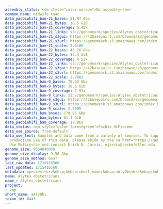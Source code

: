 ```yaml
---
assembly_status: <em style="color:maroon">No assembly</em>
common_name: midwife toad
data_pacbiohifi_bam-21_bases: 51.97 Gbp
data_pacbiohifi_bam-21_bytes: 18.5 GiB
data_pacbiohifi_bam-21_coverage: 5.43x
data_pacbiohifi_bam-21_links: s3://genomeark/species/Alytes_obstetricans/aAlyObs21/genomic_data/pacbio_hifi/<br>
data_pacbiohifi_bam-21_s3gui: https://42basepairs.com/browse/s3/genomeark/species/Alytes_obstetricans/aAlyObs21/genomic_data/pacbio_hifi/
data_pacbiohifi_bam-21_s3url: https://genomeark.s3.amazonaws.com/index.html?prefix=species/Alytes_obstetricans/aAlyObs21/genomic_data/pacbio_hifi/
data_pacbiohifi_bam-21_scale: 2.6106
data_pacbiohifi_bam-22_bases: 43.26 Gbp
data_pacbiohifi_bam-22_bytes: 14.4 GiB
data_pacbiohifi_bam-22_coverage: 4.52x
data_pacbiohifi_bam-22_links: s3://genomeark/species/Alytes_obstetricans/aAlyObs22/genomic_data/pacbio_hifi/<br>
data_pacbiohifi_bam-22_s3gui: https://42basepairs.com/browse/s3/genomeark/species/Alytes_obstetricans/aAlyObs22/genomic_data/pacbio_hifi/
data_pacbiohifi_bam-22_s3url: https://genomeark.s3.amazonaws.com/index.html?prefix=species/Alytes_obstetricans/aAlyObs22/genomic_data/pacbio_hifi/
data_pacbiohifi_bam-22_scale: 2.7882
data_pacbiohifi_bam-9_bases: 75.62 Gbp
data_pacbiohifi_bam-9_bytes: 28.1 GiB
data_pacbiohifi_bam-9_coverage: 7.91x
data_pacbiohifi_bam-9_links: s3://genomeark/species/Alytes_obstetricans/aAlyObs9/genomic_data/pacbio_hifi/<br>
data_pacbiohifi_bam-9_s3gui: https://42basepairs.com/browse/s3/genomeark/species/Alytes_obstetricans/aAlyObs9/genomic_data/pacbio_hifi/
data_pacbiohifi_bam-9_s3url: https://genomeark.s3.amazonaws.com/index.html?prefix=species/Alytes_obstetricans/aAlyObs9/genomic_data/pacbio_hifi/
data_pacbiohifi_bam-9_scale: 2.5095
data_pacbiohifi_bam_bases: 170.85 Gbp
data_pacbiohifi_bam_bytes: 61.1 GiB
data_pacbiohifi_bam_coverage: 17.86x
data_status: <em style="color:forestgreen">PacBio HiFi</em>
data_use_source: from-default
data_use_text: Samples and data come from a variety of sources. To support fair and
  productive use of this data, please abide by the <a href="https://genome10k.soe.ucsc.edu/data-use-policies/">Data
  Use Policy</a> and contact Erich D. Jarvis, ejarvis@rockefeller.edu, with any questions.
genome_size: 9564840000
genome_size_display: 9.56 Gbp
genome_size_method: GoaT
last_raw_data: 1715416560
last_updated: 1715416560
metadata: species:<br>&nbsp;&nbsp;short_name:&nbsp;aAlyObs<br>&nbsp;&nbsp;name:&nbsp;Alytes&nbsp;obstetricans<br>&nbsp;&nbsp;taxon_id:&nbsp;8443<br>&nbsp;&nbsp;common_name:&nbsp;midwife&nbsp;toad<br>&nbsp;&nbsp;order:<br>&nbsp;&nbsp;&nbsp;&nbsp;name:&nbsp;Anura<br>&nbsp;&nbsp;family:<br>&nbsp;&nbsp;&nbsp;&nbsp;name:&nbsp;Alytidae<br>&nbsp;&nbsp;individuals:<br>&nbsp;&nbsp;&nbsp;&nbsp;-&nbsp;short_name:&nbsp;aAlyObs21<br>&nbsp;&nbsp;&nbsp;&nbsp;&nbsp;&nbsp;biosample_id:&nbsp;SAMEA114498587<br>&nbsp;&nbsp;&nbsp;&nbsp;&nbsp;&nbsp;sex:&nbsp;female<br>&nbsp;&nbsp;&nbsp;&nbsp;-&nbsp;short_name:&nbsp;aAlyObs22<br>&nbsp;&nbsp;&nbsp;&nbsp;&nbsp;&nbsp;biosample_id:&nbsp;SAMEA114498642<br>&nbsp;&nbsp;&nbsp;&nbsp;&nbsp;&nbsp;sex:&nbsp;male<br>&nbsp;&nbsp;&nbsp;&nbsp;-&nbsp;short_name:&nbsp;aAlyObs9<br>&nbsp;&nbsp;&nbsp;&nbsp;&nbsp;&nbsp;biosample_id:<br>&nbsp;&nbsp;&nbsp;&nbsp;&nbsp;&nbsp;sex:<br>&nbsp;&nbsp;genome_size:&nbsp;9564840000<br>&nbsp;&nbsp;genome_size_method:&nbsp;GoaT<br>&nbsp;&nbsp;project:&nbsp;[&nbsp;vgp&nbsp;]<br>
name: Alytes obstetricans
name_: Alytes_obstetricans
project:
- vgp
short_name: aAlyObs
taxon_id: 8443
---
```

